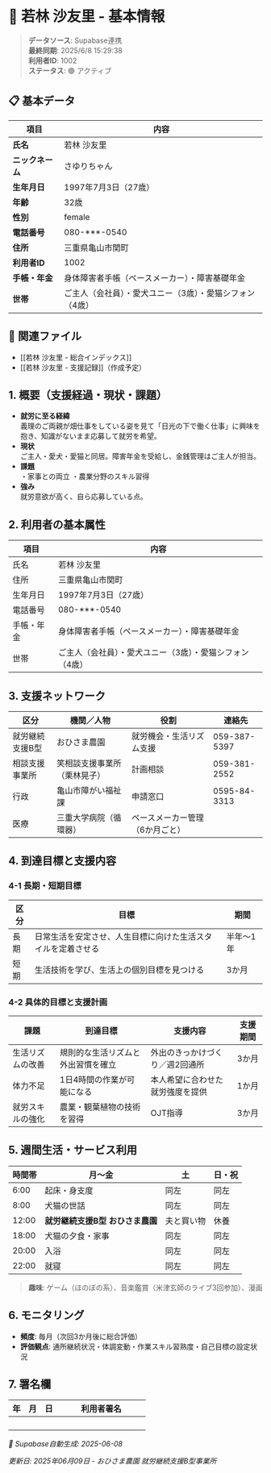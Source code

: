 # 🔄 若林 沙友里 - 基本情報

> **データソース**: Supabase連携  
> **最終同期**: 2025/6/8 15:29:38  
> **利用者ID**: 1002  
> **ステータス**: 🟢 アクティブ

## 📋 基本データ

| 項目 | 内容 |
|------|------|
| **氏名** | 若林 沙友里 |
| **ニックネーム** | さゆりちゃん |
| **生年月日** | 1997年7月3日（27歳） |
| **年齢** | 32歳 |
| **性別** | female |
| **電話番号** | 080-***-0540 |
| **住所** | 三重県亀山市関町 |
| **利用者ID** | 1002 |
| **手帳・年金** | 身体障害者手帳（ペースメーカー）・障害基礎年金 |
| **世帯** | ご主人（会社員）・愛犬ユニー（3歳）・愛猫シフォン（4歳） |

## 🔗 関連ファイル
- [[若林 沙友里 - 総合インデックス]]
- [[若林 沙友里 - 支援記録]]（作成予定）

## 1. 概要（支援経過・現状・課題）
- **就労に至る経緯**  
  義理のご両親が畑仕事をしている姿を見て「日光の下で働く仕事」に興味を抱き、知識がないまま応募して就労を希望。
- **現状**  
  ご主人・愛犬・愛猫と同居。障害年金を受給し、金銭管理はご主人が担当。
- **課題**  
  ・家事との両立 ・農業分野のスキル習得  
- **強み**  
  就労意欲が高く、自ら応募している点。

## 2. 利用者の基本属性
| 項目 | 内容 |
| --- | --- |
| 氏名 | 若林 沙友里 |
| 住所 | 三重県亀山市関町 |
| 生年月日 | 1997年7月3日（27歳） |
| 電話番号 | 080-***-0540 |
| 手帳・年金 | 身体障害者手帳（ペースメーカー）・障害基礎年金 |
| 世帯 | ご主人（会社員）・愛犬ユニー（3歳）・愛猫シフォン（4歳） |

## 3. 支援ネットワーク
| 区分 | 機関／人物 | 役割 | 連絡先 |
| --- | --- | --- | --- |
| 就労継続支援B型 | おひさま農園 | 就労機会・生活リズム支援 | 059-387-5397 |
| 相談支援事業所 | 笑相談支援事業所（栗林晃子） | 計画相談 | 059-381-2552 |
| 行政 | 亀山市障がい福祉課 | 申請窓口 | 0595-84-3313 |
| 医療 | 三重大学病院（循環器） | ペースメーカー管理（6か月ごと） |  |

## 4. 到達目標と支援内容

### 4-1 長期・短期目標
| 区分 | 目標 | 期間 |
| --- | --- | --- |
| 長期 | 日常生活を安定させ、人生目標に向けた生活スタイルを定着させる | 半年〜1年 |
| 短期 | 生活技術を学び、生活上の個別目標を見つける | 3か月 |

### 4-2 具体的目標と支援計画
| 課題 | 到達目標 | 支援内容 | 支援期間 |
| --- | --- | --- | --- |
| 生活リズムの改善 | 規則的な生活リズムと外出習慣を確立 | 外出のきっかけづくり／週2回通所 | 3か月 |
| 体力不足 | 1日4時間の作業が可能になる | 本人希望に合わせた就労強度を提供 | 1か月 |
| 就労スキルの強化 | 農業・観葉植物の技術を習得 | OJT指導 | 3か月 |

## 5. 週間生活・サービス利用
| 時間帯 | 月〜金 | 土 | 日・祝 |
| --- | --- | --- | --- |
| 6:00 | 起床・身支度 | 同左 | 同左 |
| 8:00 | 犬猫の世話 | 同左 | 同左 |
| 12:00 | **就労継続支援B型 おひさま農園** | 夫と買い物 | 休養 |
| 18:00 | 犬猫の夕食・家事 | 同左 | 同左 |
| 20:00 | 入浴 | 同左 | 同左 |
| 22:00 | 就寝 | 同左 | 同左 |

> **趣味**: ゲーム（ほのぼの系）、音楽鑑賞（米津玄師のライブ3回参加）、漫画

## 6. モニタリング
- **頻度**: 毎月（次回3か月後に総合評価）  
- **評価観点**: 通所継続状況・体調変動・作業スキル習熟度・自己目標の設定状況

## 7. 署名欄
| 年 | 月 | 日 | 利用者署名 |
| --- | --- | --- | --- |
|  |  |  | 　　　　　　　　　　|

*🔄 Supabase自動生成: 2025-06-08*

*更新日: 2025年06月09日 - おひさま農園 就労継続支援B型事業所*